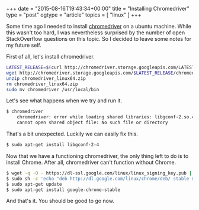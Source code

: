 +++
date = "2015-08-16T19:43:34+00:00"
title = "Installing Chromedriver"
type = "post"
ogtype = "article"
topics = [ "linux" ]
+++

Some time ago I needed to install [chromedriver](https://sites.google.com/a/chromium.org/chromedriver/) on a ubuntu machine. While this wasn't too hard, I was nevertheless surprised by the number of open StackOverflow questions on this topic. So I decided to leave some notes for my future self.

First of all, let's install chromedriver.

```bash
LATEST_RELEASE=$(curl http://chromedriver.storage.googleapis.com/LATEST_RELEASE)
wget http://chromedriver.storage.googleapis.com/$LATEST_RELEASE/chromedriver_linux64.zip
unzip chromedriver_linux64.zip
rm chromedriver_linux64.zip
sudo mv chromedriver /usr/local/bin
```

Let's see what happens when we try and run it.

```bash
$ chromedriver
    chromedriver: error while loading shared libraries: libgconf-2.so.4:
    cannot open shared object file: No such file or directory
```

That's a bit unexpected. Luckily we can easily fix this.

```bash
$ sudo apt-get install libgconf-2-4
```

Now that we have a functioning chromedriver, the only thing left to do is to install Chrome. After all, chromedriver can't function without Chrome.

```bash
$ wget -q -O - https://dl-ssl.google.com/linux/linux_signing_key.pub | sudo apt-key add -
$ sudo sh -c 'echo "deb http://dl.google.com/linux/chrome/deb/ stable main" >> /etc/apt/sources.list.d/google.list'
$ sudo apt-get update
$ sudo apt-get install google-chrome-stable
```

And that's it. You should be good to go now.
